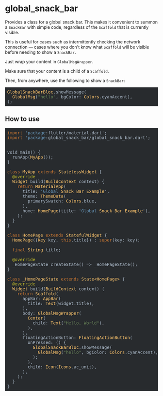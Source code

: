 # global_snack_bar

Provides a class for a global snack bar. This makes it convenient to summon a `SnackBar` with simple code, regardless of the `Scaffold` that is currently visible.  

This is useful for cases such as intermittently checking the network connection — cases where you don't know what `Scaffold` will be visible before needing to show a `SnackBar`.  

Just wrap your content in `GlobalMsgWrapper`.  

Make sure that your content is a child of a `Scaffold`.  

Then, from anywhere, use the following to show a `SnackBar`: 
<pre class="hljs" style="color: rgb(169, 183, 198); background: rgb(40, 43, 46); display: block; overflow-x: auto; padding: 0.5em;"><span class="hljs-type" style="color: rgb(255, 198, 109);">GlobalSnackBarBloc</span>.showMessage(
  <span class="hljs-type" style="color: rgb(255, 198, 109);">GlobalMsg</span>(<span class="hljs-string" style="color: rgb(106, 135, 89);">"hello"</span>, bgColor: <span class="hljs-type" style="color: rgb(255, 198, 109);">Colors</span>.cyanAccent),
); </pre>

## How to use

<pre class="hljs" style="color: rgb(169, 183, 198); background: rgb(40, 43, 46); display: block; overflow-x: auto; padding: 0.5em;"><span class="hljs-keyword" style="color: rgb(204, 120, 50);">import</span> <span class="hljs-symbol" style="color: rgb(104, 151, 187);">'package</span>:flutter/material.dart';
<span class="hljs-keyword" style="color: rgb(204, 120, 50);">import</span> <span class="hljs-symbol" style="color: rgb(104, 151, 187);">'package</span>:global_snack_bar/global_snack_bar.dart';


void main() {
  runApp(<span class="hljs-type" style="color: rgb(255, 198, 109);">MyApp</span>());
}

<span class="hljs-class"><span class="hljs-keyword" style="color: rgb(204, 120, 50);">class</span> <span class="hljs-title" style="color: rgb(255, 198, 109);">MyApp</span> <span class="hljs-keyword" style="color: rgb(204, 120, 50);">extends</span> <span class="hljs-title" style="color: rgb(255, 198, 109);">StatelessWidget</span> </span>{
  <span class="hljs-meta" style="color: rgb(187, 181, 41);">@override</span>
  <span class="hljs-type" style="color: rgb(255, 198, 109);">Widget</span> build(<span class="hljs-type" style="color: rgb(255, 198, 109);">BuildContext</span> context) {
    <span class="hljs-keyword" style="color: rgb(204, 120, 50);">return</span> <span class="hljs-type" style="color: rgb(255, 198, 109);">MaterialApp</span>(
      title: <span class="hljs-symbol" style="color: rgb(104, 151, 187);">'Global</span> <span class="hljs-type" style="color: rgb(255, 198, 109);">Snack</span> <span class="hljs-type" style="color: rgb(255, 198, 109);">Bar</span> <span class="hljs-type" style="color: rgb(255, 198, 109);">Example</span>',
      theme: <span class="hljs-type" style="color: rgb(255, 198, 109);">ThemeData</span>(
        primarySwatch: <span class="hljs-type" style="color: rgb(255, 198, 109);">Colors</span>.blue,
      ),
      home: <span class="hljs-type" style="color: rgb(255, 198, 109);">HomePage</span>(title: <span class="hljs-symbol" style="color: rgb(104, 151, 187);">'Global</span> <span class="hljs-type" style="color: rgb(255, 198, 109);">Snack</span> <span class="hljs-type" style="color: rgb(255, 198, 109);">Bar</span> <span class="hljs-type" style="color: rgb(255, 198, 109);">Example</span>'),
    );
  }
}

<span class="hljs-class"><span class="hljs-keyword" style="color: rgb(204, 120, 50);">class</span> <span class="hljs-title" style="color: rgb(255, 198, 109);">HomePage</span> <span class="hljs-keyword" style="color: rgb(204, 120, 50);">extends</span> <span class="hljs-title" style="color: rgb(255, 198, 109);">StatefulWidget</span> </span>{
  <span class="hljs-type" style="color: rgb(255, 198, 109);">HomePage</span>({<span class="hljs-type" style="color: rgb(255, 198, 109);">Key</span> key, <span class="hljs-keyword" style="color: rgb(204, 120, 50);">this</span>.title}) : <span class="hljs-keyword" style="color: rgb(204, 120, 50);">super</span>(key: key);

  <span class="hljs-keyword" style="color: rgb(204, 120, 50);">final</span> <span class="hljs-type" style="color: rgb(255, 198, 109);">String</span> title;

  <span class="hljs-meta" style="color: rgb(187, 181, 41);">@override</span>
  _HomePageState createState() =&gt; _HomePageState();
}

<span class="hljs-class"><span class="hljs-keyword" style="color: rgb(204, 120, 50);">class</span> <span class="hljs-title" style="color: rgb(255, 198, 109);">_HomePageState</span> <span class="hljs-keyword" style="color: rgb(204, 120, 50);">extends</span> <span class="hljs-title" style="color: rgb(255, 198, 109);">State&lt;HomePage&gt;</span> </span>{
  <span class="hljs-meta" style="color: rgb(187, 181, 41);">@override</span>
  <span class="hljs-type" style="color: rgb(255, 198, 109);">Widget</span> build(<span class="hljs-type" style="color: rgb(255, 198, 109);">BuildContext</span> context) {
    <span class="hljs-keyword" style="color: rgb(204, 120, 50);">return</span> <span class="hljs-type" style="color: rgb(255, 198, 109);">Scaffold</span>(
      appBar: <span class="hljs-type" style="color: rgb(255, 198, 109);">AppBar</span>(
        title: <span class="hljs-type" style="color: rgb(255, 198, 109);">Text</span>(widget.title),
      ),
      body: <span class="hljs-type" style="color: rgb(255, 198, 109);">GlobalMsgWrapper</span>(
        <span class="hljs-type" style="color: rgb(255, 198, 109);">Center</span>(
          child: <span class="hljs-type" style="color: rgb(255, 198, 109);">Text</span>(<span class="hljs-string" style="color: rgb(106, 135, 89);">"Hello, World"</span>),
        ),
      ),
      floatingActionButton: <span class="hljs-type" style="color: rgb(255, 198, 109);">FloatingActionButton</span>(
        onPressed: () {
          <span class="hljs-type" style="color: rgb(255, 198, 109);">GlobalSnackBarBloc</span>.showMessage(
            <span class="hljs-type" style="color: rgb(255, 198, 109);">GlobalMsg</span>(<span class="hljs-string" style="color: rgb(106, 135, 89);">"hello"</span>, bgColor: <span class="hljs-type" style="color: rgb(255, 198, 109);">Colors</span>.cyanAccent),
          );
        },
        child: <span class="hljs-type" style="color: rgb(255, 198, 109);">Icon</span>(<span class="hljs-type" style="color: rgb(255, 198, 109);">Icons</span>.ac_unit),
      ),
    );
  }
}
</pre>